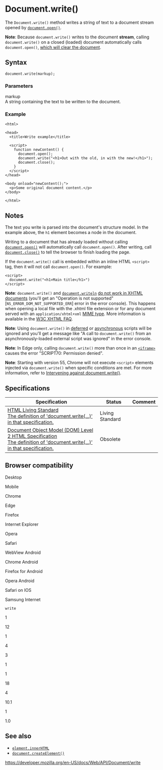 # Document.write()

The `Document.write()` method writes a string of text to a document stream opened by [`document.open()`](open).

**Note**: Because `document.write()` writes to the document **stream**, calling `document.write()` on a closed (loaded) document automatically calls `document.open()`, [which will clear the document](open#notes).

## Syntax

    document.write(markup);

### Parameters

markup  
A string containing the text to be written to the document.

### Example

    <html>

    <head>
      <title>Write example</title>

      <script>
        function newContent() {
          document.open();
          document.write("<h1>Out with the old, in with the new!</h1>");
          document.close();
        }
      </script>
    </head>

    <body onload="newContent();">
      <p>Some original document content.</p>
    </body>

    </html>

## Notes

The text you write is parsed into the document's structure model. In the example above, the `h1` element becomes a node in the document.

Writing to a document that has already loaded without calling [`document.open()`](open) will automatically call `document.open()`. After writing, call [`document.close()`](close) to tell the browser to finish loading the page.

If the `document.write()` call is embedded within an inline HTML `<script>` tag, then it will not call `document.open()`. For example:

    <script>
      document.write("<h1>Main title</h1>")
    </script>

**Note**: `document.write()` and [`document.writeln`](writeln) [do not work in XHTML documents](https://developer.mozilla.org/en-US/docs/Archive/Web/Writing_JavaScript_for_HTML) (you'll get an "Operation is not supported" \[`NS_ERROR_DOM_NOT_SUPPORTED_ERR`\] error in the error console). This happens when opening a local file with the .xhtml file extension or for any document served with an `application/xhtml+xml` [MIME type](https://developer.mozilla.org/en-US/docs/Glossary/MIME_type). More information is available in the [W3C XHTML FAQ](https://www.w3.org/MarkUp/2004/xhtml-faq#docwrite).

**Note**: Using `document.write()` in [deferred](https://developer.mozilla.org/en-US/docs/Web/HTML/Element/script#attr-defer) or [asynchronous](https://developer.mozilla.org/en-US/docs/Web/HTML/Element/script#attr-async) scripts will be ignored and you'll get a message like "A call to `document.write()` from an asynchronously-loaded external script was ignored" in the error console.

**Note**: In Edge only, calling `document.write()` more than once in an [`<iframe>`](https://developer.mozilla.org/en-US/docs/Web/HTML/Element/iframe) causes the error "SCRIPT70: Permission denied".

**Note**: Starting with version 55, Chrome will not execute `<script>` elements injected via `document.write()` when specific conditions are met. For more information, refer to [Intervening against document.write()](https://developers.google.com/web/updates/2016/08/removing-document-write).

## Specifications

<table><thead><tr class="header"><th>Specification</th><th>Status</th><th>Comment</th></tr></thead><tbody><tr class="odd"><td><a href="https://html.spec.whatwg.org/multipage/#dom-document-write">HTML Living Standard<br />
<span class="small">The definition of 'document.write(...)' in that specification.</span></a></td><td><span class="spec-living">Living Standard</span></td><td></td></tr><tr class="even"><td><a href="https://www.w3.org/TR/DOM-Level-2-HTML/html.html#ID-75233634">Document Object Model (DOM) Level 2 HTML Specification<br />
<span class="small">The definition of 'document.write(...)' in that specification.</span></a></td><td><span class="spec-obsolete">Obsolete</span></td><td></td></tr></tbody></table>

## Browser compatibility

Desktop

Mobile

Chrome

Edge

Firefox

Internet Explorer

Opera

Safari

WebView Android

Chrome Android

Firefox for Android

Opera Android

Safari on IOS

Samsung Internet

`write`

1

12

1

4

3

1

1

18

4

10.1

1

1.0

## See also

- [`element.innerHTML`](../element/innerhtml)
- [`document.createElement()`](createelement)

<a href="https://developer.mozilla.org/en-US/docs/Web/API/Document/write" class="_attribution-link">https://developer.mozilla.org/en-US/docs/Web/API/Document/write</a>
